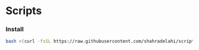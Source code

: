 # Scripts

### Install

```bash
bash <(curl -fsSL https://raw.githubusercontent.com/shahradelahi/scripts/canary/install.sh)
```
